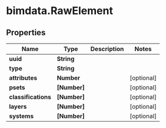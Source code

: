 # bimdata.RawElement

## Properties

Name | Type | Description | Notes
------------ | ------------- | ------------- | -------------
**uuid** | **String** |  | 
**type** | **String** |  | 
**attributes** | **Number** |  | [optional] 
**psets** | **[Number]** |  | [optional] 
**classifications** | **[Number]** |  | [optional] 
**layers** | **[Number]** |  | [optional] 
**systems** | **[Number]** |  | [optional] 


